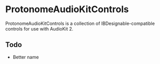 # ProtonomeAudioKitControls

ProtonomeAudioKitControls is a collection of IBDesignable-compatible controls for use with AudioKit 2.

## Todo

- Better name

